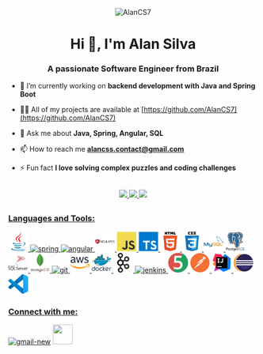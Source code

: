 <p align="center"> <img src="https://komarev.com/ghpvc/?username=AlanCS7&label=Profile%20views&color=0e75b6&style=flat" alt="AlanCS7" /> </p>

<h1 align="center">Hi 👋, I'm Alan Silva</h1>
<h3 align="center">A passionate Software Engineer from Brazil</h3>

- 🔭 I’m currently working on **backend development with Java and Spring Boot**

- 👨‍💻 All of my projects are available at [https://github.com/AlanCS7](https://github.com/AlanCS7)

- 💬 Ask me about **Java, Spring, Angular, SQL**

- 📫 How to reach me **alancss.contact@gmail.com**

- ⚡ Fun fact **I love solving complex puzzles and coding challenges**

##

<div align="center">
  <a href="https://github.com/AlanCS7">
  <img height="180em" src="https://github-readme-stats.vercel.app/api?username=AlanCS7&show_icons=true&theme=tokyonight&include_all_commits=true&count_private=true&rank_icon=github"/>
  <img height="180em" src="https://github-readme-stats.vercel.app/api/top-langs/?username=AlanCS7&layout=compact&langs_count=7&theme=tokyonight"/>
  <img height="218em" src="http://github-profile-summary-cards.vercel.app/api/cards/profile-details?username=AlanCS7&theme=tokyonight"/>
</div>

##

<h3 align="left">Languages and Tools:</h3>
<div style="display: inline_block">
  <img src="https://raw.githubusercontent.com/devicons/devicon/master/icons/java/java-original.svg" alt="java" width="40" height="40"/> 
  <img src="https://cdn.jsdelivr.net/gh/devicons/devicon/icons/spring/spring-original.svg" alt="spring" width="40" height="40"/>
  <img src="https://angular.io/assets/images/logos/angular/angular.svg" alt="angular" width="40" height="40"/>
  <img src="https://raw.githubusercontent.com/devicons/devicon/master/icons/angularjs/angularjs-original-wordmark.svg" alt="angularjs" width="40" height="40"/>
  <img src="https://raw.githubusercontent.com/devicons/devicon/master/icons/javascript/javascript-original.svg" alt="javascript" width="40" height="40"/>
  <img src="https://raw.githubusercontent.com/devicons/devicon/master/icons/typescript/typescript-original.svg" alt="typescript" width="40" height="40"/>
  <img src="https://raw.githubusercontent.com/devicons/devicon/master/icons/html5/html5-original-wordmark.svg" alt="html5" width="40" height="40"/>
  <img src="https://raw.githubusercontent.com/devicons/devicon/master/icons/css3/css3-original-wordmark.svg" alt="css3" width="40" height="40"/>
  <img src="https://raw.githubusercontent.com/devicons/devicon/master/icons/mysql/mysql-original-wordmark.svg" alt="mysql" width="40" height="40"/>
  <img src="https://raw.githubusercontent.com/devicons/devicon/master/icons/postgresql/postgresql-original-wordmark.svg" alt="postgresql" width="40" height="40"/>
  <img src="https://raw.githubusercontent.com/devicons/devicon/master/icons/microsoftsqlserver/microsoftsqlserver-original-wordmark.svg" alt="sqlserver" width="40" height="40"/>
  <img src="https://raw.githubusercontent.com/devicons/devicon/master/icons/mongodb/mongodb-original-wordmark.svg" alt="mongodb" width="40" height="40"/>
  <img src="https://www.vectorlogo.zone/logos/git-scm/git-scm-icon.svg" alt="git" width="40" height="40"/>
  <img src="https://raw.githubusercontent.com/devicons/devicon/master/icons/amazonwebservices/amazonwebservices-original-wordmark.svg" alt="aws" width="40" height="40"/>
  <img src="https://raw.githubusercontent.com/devicons/devicon/master/icons/docker/docker-original-wordmark.svg" alt="docker" width="40" height="40"/>
  <img src="https://raw.githubusercontent.com/devicons/devicon/master/icons/apachekafka/apachekafka-original.svg" alt="kafka" width="40" height="40"/>
  <img src="https://www.vectorlogo.zone/logos/jenkins/jenkins-icon.svg" alt="jenkins" width="40" height="40"/>
  <img src="https://raw.githubusercontent.com/devicons/devicon/master/icons/junit/junit-original.svg" alt="junit" width="40" height="40"/>
  <img src="https://raw.githubusercontent.com/devicons/devicon/master/icons/postman/postman-original.svg" alt="postman" width="40" height="40"/>
  <img src="https://raw.githubusercontent.com/devicons/devicon/master/icons/intellij/intellij-original.svg" alt="intellij" width="40" height="40"/>
  <img src="https://raw.githubusercontent.com/devicons/devicon/master/icons/eclipse/eclipse-original.svg" alt="eclipse" width="40" height="40"/>
  <img src="https://raw.githubusercontent.com/devicons/devicon/master/icons/vscode/vscode-original.svg" alt="vscode" width="40" height="40"/>
</div>

<h3 align="left">Connect with me:</h3>
<a href="mailto:alanclash2541@gmail.com" target="_blank"><img height="40" width="40" src="https://img.icons8.com/color/48/gmail-new.png" alt="gmail-new"/></a>
<a href="https://www.linkedin.com/in/alancs2610" target="_blank"><img src="https://img.icons8.com/fluency/48/linkedin-2.png" height="40" width="40"></a>
